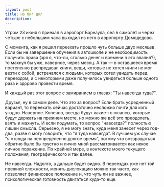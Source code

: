 ```yaml
---
layout: post
title: Но биг дил
description:
---
```


Утром 23 июня я приехал в аэропорт Барнаула, сел в самолёт и через четыре с небольшим часа выходил из него в аэропорту Домодедово.

С момента, как я решил переехать прошло чуть больше двух месяцев. Если бы не завершение обучения в автошколе и не необходимость получить права (зря я, что-ли, столько денег и времени в это ввалил?), то махнул бы уже, наверное, через месяц. А так — в оставшееся время постепенно распродавал книги, вещи, которые не хотел и/или не мог везти с собой, встречался с людьми, которых хотел увидеть перед переездом, и с некоторыми даже получилось увидеться больше одного раза и здорово провести время.

И каждый раз этот вопрос с замиранием в глазах: "Ты навсегда туда?".

Друзья, ну в самом деле. Что это за вопрос? Если брать усредненный вариант, то переехать сейчас достаточно несложно почти для кого угодно. Наверное. Конечно, всегда будут какие-то нюансы, которые будут держать на прежнем месте, но можно же всё это преодолеть, взять и махнуть. И если подумать, то вопрос "навсегда?" полностью лишен смысла. Серьезно, я не могу знать, куда меня занесет через год-два, разве я могу говорить, что "я туда навсегда". В лучшем уж случае "я отсюда на неопределенно долгое время", потому что возвращаться обратно было бы грустно и лично мной рассматривается как некое личное поражение. По крайней мере, в контексте моего текущего положения, географического и так далее.

Не навсегда. Надолго, а дальше будет видно. В переездах уже нет той прежней сложности, менять дислокацию можно так часто, как позволяет финансовое положение и, что чуть ли не важнее, психологическая готовность двигаться куда-то еще.

